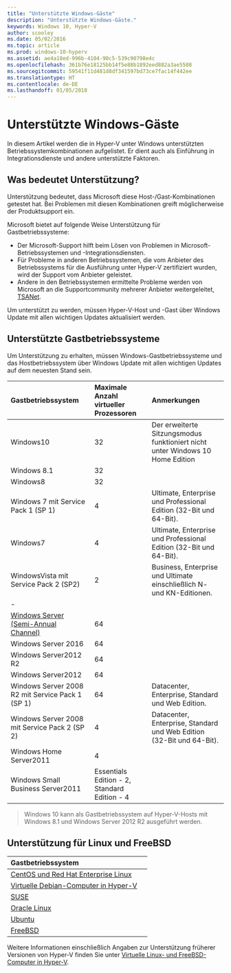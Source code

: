 ```yaml
---
title: "Unterstützte Windows-Gäste"
description: "Unterstützte Windows-Gäste."
keywords: Windows 10, Hyper-V
author: scooley
ms.date: 05/02/2016
ms.topic: article
ms.prod: windows-10-hyperv
ms.assetid: ae4a18ed-996b-4104-90c5-539c90798e4c
ms.openlocfilehash: 361b76e18125bb14f5e88b1892eed882a3ae5508
ms.sourcegitcommit: 59541f11d481d8df341597bd73ce7fac14f442ee
ms.translationtype: HT
ms.contentlocale: de-DE
ms.lasthandoff: 01/05/2018
---
```

# <a name="supported-windows-guests"></a>Unterstützte Windows-Gäste 

In diesem Artikel werden die in Hyper-V unter Windows unterstützten Betriebssystemkombinationen aufgelistet.  Er dient auch als Einführung in Integrationsdienste und andere unterstützte Faktoren.

## <a name="what-does-support-mean"></a>Was bedeutet Unterstützung? 
Unterstützung bedeutet, dass Microsoft diese Host-/Gast-Kombinationen getestet hat.  Bei Problemen mit diesen Kombinationen greift möglicherweise der Produktsupport ein.
 
Microsoft bietet auf folgende Weise Unterstützung für Gastbetriebssysteme:
* Der Microsoft-Support hilft beim Lösen von Problemen in Microsoft-Betriebssystemen und -Integrationsdiensten.
* Für Probleme in anderen Betriebssystemen, die vom Anbieter des Betriebssystems für die Ausführung unter Hyper-V zertifiziert wurden, wird der Support vom Anbieter geleistet.
* Andere in den Betriebssystemen ermittelte Probleme werden von Microsoft an die Supportcommunity mehrerer Anbieter weitergeleitet, [TSANet](http://www.tsanet.org/).

Um unterstützt zu werden, müssen Hyper-V-Host und -Gast über Windows Update mit allen wichtigen Updates aktualisiert werden.

## <a name="supported-guest-operating-systems"></a>Unterstützte Gastbetriebssysteme

Um Unterstützung zu erhalten, müssen Windows-Gastbetriebssysteme und das Hostbetriebssystem über Windows Update mit allen wichtigen Updates auf dem neuesten Stand sein.

| Gastbetriebssystem |  Maximale Anzahl virtueller Prozessoren | Anmerkungen | 
|:-----|:-----|:-----|
| Windows10 | 32 |Der erweiterte Sitzungsmodus funktioniert nicht unter Windows 10 Home Edition |
| Windows 8.1 | 32 | |
| Windows8 | 32 |  |
| Windows 7 mit Service Pack 1 (SP 1) | 4 | Ultimate, Enterprise und Professional Edition (32-Bit und 64-Bit). |
| Windows7 | 4 | Ultimate, Enterprise und Professional Edition (32-Bit und 64-Bit). |
| WindowsVista mit Service Pack 2 (SP2) | 2 | Business, Enterprise und Ultimate einschließlich N- und KN-Editionen. | 
| - | | |
| [Windows Server (Semi-Annual Channel)](https://docs.microsoft.com/en-us/windows-server/get-started/semi-annual-channel-overview) | 64 | |
| Windows Server 2016 | 64 | |
| Windows Server2012 R2 | 64 | |
| Windows Server2012 | 64 | |
| Windows Server 2008 R2 mit Service Pack 1 (SP 1) | 64 | Datacenter, Enterprise, Standard und Web Edition. |
| Windows Server 2008 mit Service Pack 2 (SP 2) | 4 | Datacenter, Enterprise, Standard und Web Edition (32-Bit und 64-Bit). |
| Windows Home Server2011 | 4 | |
| Windows Small Business Server2011 | Essentials Edition - 2, Standard Edition - 4 | |
  
 > Windows 10 kann als Gastbetriebssystem auf Hyper-V-Hosts mit Windows 8.1 und Windows Server 2012 R2 ausgeführt werden.

## <a name="supported-linux-and-free-bsd"></a>Unterstützung für Linux und FreeBSD

| Gastbetriebssystem |  |
|:-----|:------|
| [CentOS und Red Hat Enterprise Linux ](https://technet.microsoft.com/library/dn531026.aspx) | |
| [Virtuelle Debian-Computer in Hyper-V](https://technet.microsoft.com/library/dn614985.aspx) | |
| [SUSE](https://technet.microsoft.com/en-us/library/dn531027.aspx) | |
| [Oracle Linux](https://technet.microsoft.com/en-us/library/dn609828.aspx)  | |
| [Ubuntu](https://technet.microsoft.com/en-us/library/dn531029.aspx) | |
| [FreeBSD](https://technet.microsoft.com/library/dn848318.aspx) | |

Weitere Informationen einschließlich Angaben zur Unterstützung früherer Versionen von Hyper-V finden Sie unter [Virtuelle Linux- und FreeBSD-Computer in Hyper-V](https://technet.microsoft.com/library/dn531030.aspx).
